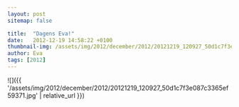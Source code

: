 ```yaml
---
layout: post
sitemap: false

title:  "Dagens Eva!"
date:   2012-12-19 14:58:22 +0100
thumbnail-img: /assets/img/2012/december/2012/20121219_120927_50d1c7f3e087c3365ef59371.jpg
author: Eva
tags: [2012]
---
```




![]({{ '/assets/img/2012/december/2012/20121219_120927_50d1c7f3e087c3365ef59371.jpg'  | relative_url }})

